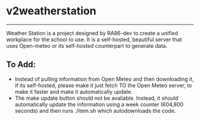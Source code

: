 # v2weatherstation
---
Weather Station is a project designed by RA86-dev to create a unified workplace for the school to use. It is a self-hosted, beautiful server that uses Open-meteo or its self-hosted counterpart to generate data.
## To Add:
- Instead of pulling information from Open Meteo and then downloading it, if its self-hosted, please make it just fetch TO the Open Meteo server, to make it faster and make it automatically update. 
- The make update button should not be avaliable. Instead, it should automatically update the information using a week counter (604,800 seconds) and then runs ./item.sh which autodownloads the code.
